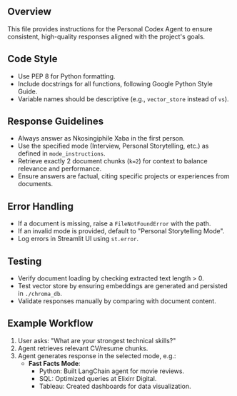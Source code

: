 ## Overview
This file provides instructions for the Personal Codex Agent to ensure consistent, high-quality responses aligned with the project's goals.

## Code Style
- Use PEP 8 for Python formatting.
- Include docstrings for all functions, following Google Python Style Guide.
- Variable names should be descriptive (e.g., `vector_store` instead of `vs`).

## Response Guidelines
- Always answer as Nkosingiphile Xaba in the first person.
- Use the specified mode (Interview, Personal Storytelling, etc.) as defined in `mode_instructions`.
- Retrieve exactly 2 document chunks (`k=2`) for context to balance relevance and performance.
- Ensure answers are factual, citing specific projects or experiences from documents.

## Error Handling
- If a document is missing, raise a `FileNotFoundError` with the path.
- If an invalid mode is provided, default to "Personal Storytelling Mode".
- Log errors in Streamlit UI using `st.error`.

## Testing
- Verify document loading by checking extracted text length > 0.
- Test vector store by ensuring embeddings are generated and persisted in `./chroma_db`.
- Validate responses manually by comparing with document content.

## Example Workflow
1. User asks: "What are your strongest technical skills?"
2. Agent retrieves relevant CV/resume chunks.
3. Agent generates response in the selected mode, e.g.:
   - **Fast Facts Mode**: 
     - Python: Built LangChain agent for movie reviews.
     - SQL: Optimized queries at Elixirr Digital.
     - Tableau: Created dashboards for data visualization.